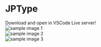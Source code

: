# JPType
Download and open in VSCode Live server! \
![sample image 1]("JPType/sample/1")\
![sample image 2]("JPType/sample/2")\
![sample image 3]("JPType/sample/3")
